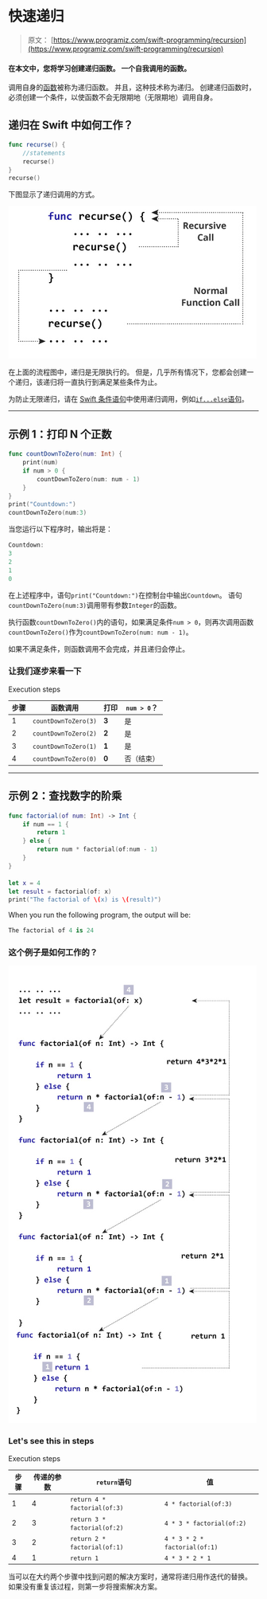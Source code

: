 # 快速递归

> 原文： [https://www.programiz.com/swift-programming/recursion](https://www.programiz.com/swift-programming/recursion)

#### 在本文中，您将学习创建递归函数。 一个自我调用的函数。

调用自身的[函数](/swift-programming/functions "Swift functions")被称为递归函数。 并且，这种技术称为递归。 创建递归函数时，必须创建一个条件，以使函数不会无限期地（无限期地）调用自身。

## 递归在 Swift 中如何工作？

```swift
func recurse() {
    //statements
    recurse()
}
recurse()

```

下图显示了递归调用的方式。

![How recursion works in Swift?](img/7c35a6a9805fa03838068870dec5f74d.png "How recursion works in Swift?")

在上面的流程图中，递归是无限执行的。 但是，几乎所有情况下，您都会创建一个递归，该递归将一直执行到满足某些条件为止。

为防止无限递归，请在 [Swift 条件语句](/swift-programming/expressions-statements-blocks#control-flow-statements "Swift control flow statements")中使用递归调用，例如[`if...else`语句](/swift-programming/if-else-statement "Swift if-else statement")。

* * *

## 示例 1：打印 N 个正数

```swift
func countDownToZero(num: Int) {
    print(num)
    if num > 0 {
        countDownToZero(num: num - 1)
    }
}
print("Countdown:")
countDownToZero(num:3) 
```

当您运行以下程序时，输出将是：

```swift
Countdown:
3
2
1
0
```

在上述程序中，语句`print("Countdown:")`在控制台中输出`Countdown`。 语句`countDownToZero(num:3)`调用带有参数`Integer`的函数。

执行函数`countDownToZero()`内的语句，如果满足条件`num > 0`，则再次调用函数`countDownToZero()`作为`countDownToZero(num: num - 1)`。

如果不满足条件，则函数调用不会完成，并且递归会停止。

### 让我们逐步来看一下

Execution steps

| 步骤 | 函数调用 | 打印 | `num > 0`？ |
| --- | --- | --- | --- |
| 1 | `countDownToZero(3)` | **3** | 是 |
| 2 | `countDownToZero(2)` | **2** | 是 |
| 3 | `countDownToZero(1)` | **1** | 是 |
| 4 | `countDownToZero(0)` | **0** | 否（结束） |

* * *

## 示例 2：查找数字的阶乘

```swift
func factorial(of num: Int) -> Int {
    if num == 1 {
        return 1
    } else {
        return num * factorial(of:num - 1)
    }
}

let x = 4
let result = factorial(of: x)
print("The factorial of \(x) is \(result)") 
```

When you run the following program, the output will be:

```swift
The factorial of 4 is 24
```

### 这个例子是如何工作的？

![How recursion works for factorial in Swift](img/881da150029a67cdc3c4c32b4d3adfaa.png "How recursion works for factorial in Swift")

### Let's see this in steps

Execution steps

| 步骤 | 传递的参数 | `return`语句 | 值 |
| --- | --- | --- | --- |
| 1 | 4 | `return 4 * factorial(of:3)` | `4 * factorial(of:3)` |
| 2 | 3 | `return 3 * factorial(of:2)` | `4 * 3 * factorial(of:2)` |
| 3 | 2 | `return 2 * factorial(of:1)` | `4 * 3 * 2 * factorial(of:1)` |
| 4 | 1 | `return 1` | `4 * 3 * 2 * 1` |

当可以在大约两个步骤中找到问题的解决方案时，通常将递归用作迭代的替换。 如果没有重复该过程，则第一步将搜索解决方案。